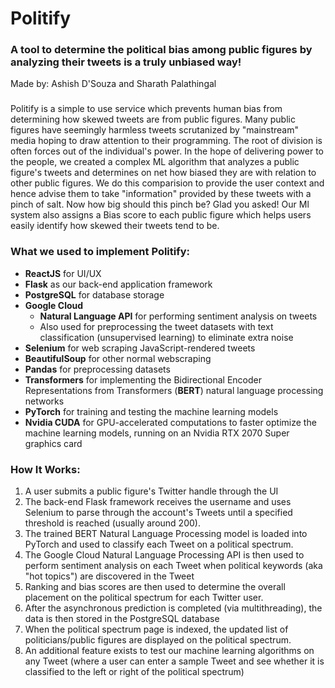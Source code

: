 # Politify

### A tool to determine the political bias among public figures by analyzing their tweets is a truly unbiased way!

Made by: Ashish D'Souza and Sharath Palathingal

### 
Politify is a simple to use service which prevents human bias from determining how skewed tweets are from public figures.
Many public figures have seemingly harmless tweets scrutanized by "mainstream" media hoping to draw attention to their programming.
The root of division is often forces out of the individual's power.
In the hope of delivering power to the people, we created a complex ML algorithm that analyzes a public figure's tweets and determines on net how biased they are with relation to other public figures.
We do this comparision to provide the user context and hence advise them to take "information" provided by these tweets with a pinch of salt.
Now how big should this pinch be?
Glad you asked!
Our Ml system also assigns a Bias score to each public figure which helps users easily identify how skewed their tweets tend to be.

### What we used to implement Politify:

* **ReactJS** for UI/UX
* **Flask** as our back-end application framework
* **PostgreSQL** for database storage
* **Google Cloud**
  * **Natural Language API** for performing sentiment analysis on tweets
  * Also used for preprocessing the tweet datasets with text classification (unsupervised learning) to eliminate extra noise
* **Selenium** for web scraping JavaScript-rendered tweets
* **BeautifulSoup** for other normal webscraping
* **Pandas** for preprocessing datasets
* **Transformers** for implementing the Bidirectional Encoder Representations from Transformers (**BERT**) natural language processing networks
* **PyTorch** for training and testing the machine learning models
* **Nvidia CUDA** for GPU-accelerated computations to faster optimize the machine learning models, running on an Nvidia RTX 2070 Super graphics card


### How It Works:

1. A user submits a public figure's Twitter handle through the UI
2. The back-end Flask framework receives the username and uses Selenium to parse through the account's Tweets until a specified threshold is reached (usually around 200).
3. The trained BERT Natural Language Processing model is loaded into PyTorch and used to classify each Tweet on a political spectrum.
4. The Google Cloud Natural Language Processing API is then used to perform sentiment analysis on each Tweet when political keywords (aka "hot topics") are discovered in the Tweet
5. Ranking and bias scores are then used to determine the overall placement on the political spectrum for each Twitter user.
6. After the asynchronous prediction is completed (via multithreading), the data is then stored in the PostgreSQL database
7. When the political spectrum page is indexed, the updated list of politicians/public figures are displayed on the political spectrum.
8. An additional feature exists to test our machine learning algorithms on any Tweet (where a user can enter a sample Tweet and see whether it is classified to the left or right of the political spectrum)
